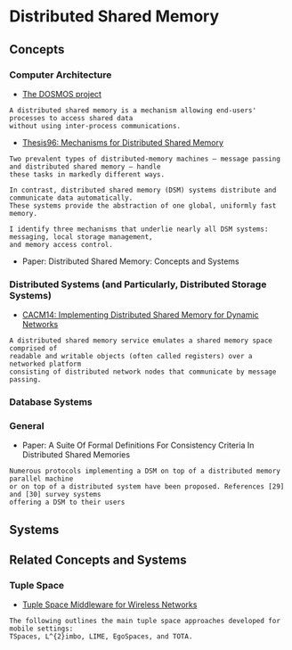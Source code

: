 # Distributed Shared Memory

## Concepts

### Computer Architecture
- [The DOSMOS project](http://perso.ens-lyon.fr/laurent.lefevre/DOSMOS/DSM.html)
```
A distributed shared memory is a mechanism allowing end-users' processes to access shared data 
without using inter-process communications.
```

- [Thesis96: Mechanisms for Distributed Shared Memory](ftp://ftp.cs.wisc.edu/wwt/theses/reinhardt-2side.pdf)
```
Two prevalent types of distributed-memory machines — message passing and distributed shared memory — handle 
these tasks in markedly different ways.
```
```
In contrast, distributed shared memory (DSM) systems distribute and communicate data automatically. 
These systems provide the abstraction of one global, uniformly fast memory.
```
```
I identify three mechanisms that underlie nearly all DSM systems: messaging, local storage management,
and memory access control.
```

- Paper: Distributed Shared Memory: Concepts and Systems

### Distributed Systems (and Particularly, Distributed Storage Systems)
- [CACM14: Implementing Distributed Shared Memory for Dynamic Networks](http://cacm.acm.org/magazines/2014/6/175173-implementing-distributed-shared-memory-for-dynamic-networks/fulltext#R30)
```
A distributed shared memory service emulates a shared memory space comprised of 
readable and writable objects (often called registers) over a networked platform 
consisting of distributed network nodes that communicate by message passing.
```

### Database Systems

### 

### General
- Paper: A Suite Of Formal Definitions For Consistency Criteria In Distributed Shared Memories
```
Numerous protocols implementing a DSM on top of a distributed memory parallel machine 
or on top of a distributed system have been proposed. References [29] and [30] survey systems 
offering a DSM to their users
```

## Systems

## Related Concepts and Systems

### Tuple Space
- [Tuple Space Middleware for Wireless Networks](http://research.microsoft.com/en-us/um/people/pcosta/papers/costa09tuple.pdf)
```
The following outlines the main tuple space approaches developed for mobile settings: 
TSpaces, L^{2}imbo, LIME, EgoSpaces, and TOTA.
```
